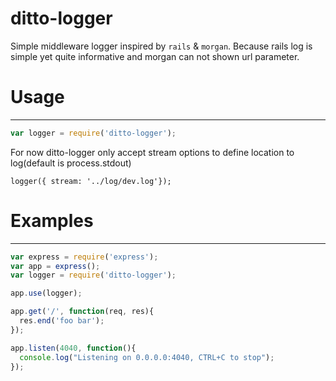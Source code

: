 # ditto-logger
Simple middleware logger inspired by `rails` & `morgan`. Because rails log is simple yet quite informative and morgan can not shown url parameter.

# Usage
---
 ```js
 var logger = require('ditto-logger');
 ```

For now ditto-logger only accept stream options to define location to log(default is process.stdout)

```
logger({ stream: '../log/dev.log'});
```

# Examples
----
  ```js
  var express = require('express');
  var app = express();
  var logger = require('ditto-logger');

  app.use(logger);

  app.get('/', function(req, res){
    res.end('foo bar');
  });

  app.listen(4040, function(){
    console.log("Listening on 0.0.0.0:4040, CTRL+C to stop");
  });
  ```
